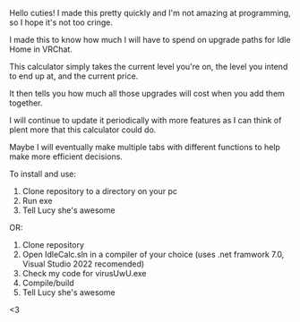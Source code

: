 Hello cuties! I made this pretty quickly and I'm not amazing at programming, so I hope it's not too cringe.

I made this to know how much I will have to spend on upgrade paths for Idle Home in VRChat.

This calculator simply takes the current level you're on, the level you intend to end up at, and the current price.

It then tells you how much all those upgrades will cost when you add them together.

I will continue to update it periodically with more features as I can think of plent more that this calculator could do.

Maybe I will eventually make multiple tabs with different functions to help make more efficient decisions.

To install and use: 
1) Clone repository to a directory on your pc 
2) Run exe
3) Tell Lucy she's awesome

OR:
1) Clone repository
2) Open IdleCalc.sln in a compiler of your choice (uses .net framwork 7.0, Visual Studio 2022 recomended)
3) Check my code for virusUwU.exe
4) Compile/build
5) Tell Lucy she's awesome

<3
